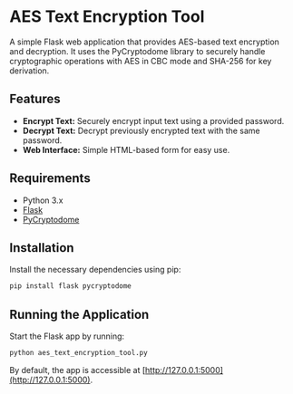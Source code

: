 # AES Text Encryption Tool

A simple Flask web application that provides AES-based text encryption and decryption. It uses the PyCryptodome library to securely handle cryptographic operations with AES in CBC mode and SHA-256 for key derivation.

## Features

- **Encrypt Text:** Securely encrypt input text using a provided password.
- **Decrypt Text:** Decrypt previously encrypted text with the same password.
- **Web Interface:** Simple HTML-based form for easy use.

## Requirements

- Python 3.x
- [Flask](https://flask.palletsprojects.com/)
- [PyCryptodome](https://pycryptodome.readthedocs.io/)

## Installation

Install the necessary dependencies using pip:

```bash
pip install flask pycryptodome
```

## Running the Application

Start the Flask app by running:

```bash
python aes_text_encryption_tool.py
```

By default, the app is accessible at [http://127.0.0.1:5000](http://127.0.0.1:5000).

